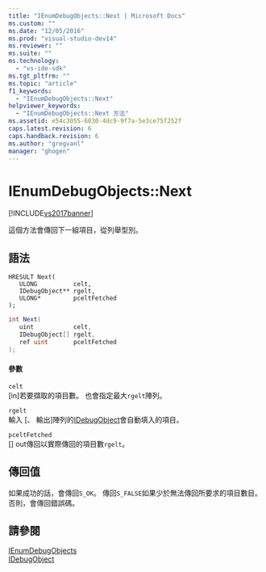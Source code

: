 ```yaml
---
title: "IEnumDebugObjects::Next | Microsoft Docs"
ms.custom: ""
ms.date: "12/05/2016"
ms.prod: "visual-studio-dev14"
ms.reviewer: ""
ms.suite: ""
ms.technology: 
  - "vs-ide-sdk"
ms.tgt_pltfrm: ""
ms.topic: "article"
f1_keywords: 
  - "IEnumDebugObjects::Next"
helpviewer_keywords: 
  - "IEnumDebugObjects::Next 方法"
ms.assetid: e54c3055-6030-4dc9-9f7a-5e3ce75f252f
caps.latest.revision: 6
caps.handback.revision: 6
ms.author: "gregvanl"
manager: "ghogen"
---
```

# IEnumDebugObjects::Next
[!INCLUDE[vs2017banner](../../../code-quality/includes/vs2017banner.md)]

這個方法會傳回下一組項目，從列舉型別。  
  
## 語法  
  
```cpp#  
HRESULT Next(  
   ULONG          celt,  
   IDebugObject** rgelt,  
   ULONG*         pceltFetched  
);  
```  
  
```c#  
int Next(  
   uint           celt,  
   IDebugObject[] rgelt,  
   ref uint       pceltFetched  
);  
```  
  
#### 參數  
 `celt`  
 \[in\]若要擷取的項目數。  也會指定最大`rgelt`陣列。  
  
 `rgelt`  
 輸入 \[、 輸出\]陣列的[IDebugObject](../../../extensibility/debugger/reference/idebugobject.md)會自動填入的項目。  
  
 `pceltFetched`  
 \[\] out傳回以實際傳回的項目數`rgelt`。  
  
## 傳回值  
 如果成功的話，會傳回`S_OK`。  傳回`S_FALSE`如果少於無法傳回所要求的項目數目。 否則，會傳回錯誤碼。  
  
## 請參閱  
 [IEnumDebugObjects](../../../extensibility/debugger/reference/ienumdebugobjects.md)   
 [IDebugObject](../../../extensibility/debugger/reference/idebugobject.md)